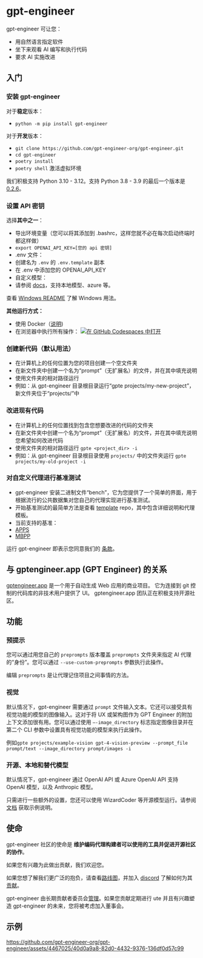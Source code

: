# gpt-engineer

gpt-engineer 可让您：
- 用自然语言指定软件
- 坐下来观看 AI 编写和执行代码
- 要求 AI 实施改进

## 入门

### 安装 gpt-engineer

对于**稳定**版本：

- `python -m pip install gpt-engineer`

对于**开发**版本：
- `git clone https://github.com/gpt-engineer-org/gpt-engineer.git`
- `cd gpt-engineer`
- `poetry install`
- `poetry shell` 激活虚拟环境

我们积极支持 Python 3.10 - 3.12。支持 Python 3.8 - 3.9 的最后一个版本是 [0.2.6](https://pypi.org/project/gpt-engineer/0.2.6/)。

### 设置 API 密钥

选择**其中之一**：
- 导出环境变量（您可以将其添加到 .bashrc，这样您就不必在每次启动终端时都这样做）
- `export OPENAI_API_KEY=[您的 api 密钥]`
- .env 文件：
- 创建名为 `.env` 的 `.env.template` 副本
- 在 .env 中添加您的 OPENAI_API_KEY
- 自定义模型：
- 请参阅 [docs](https://gpt-engineer.readthedocs.io/en/latest/open_models.html)，支持本地模型、azure 等。

查看 [Windows README](./WINDOWS_README.md) 了解 Windows 用法。

**其他运行方式：**
- 使用 Docker（[说明](docker/README.md))
- 在浏览器中执行所有操作：
[![在 GitHub Codespaces 中打开](https://github.com/codespaces/badge.svg)](https://github.com/gpt-engineer-org/gpt-engineer/codespaces)

### 创建新代码（默认用法）
- 在计算机上的任何位置为您的项目创建一个空文件夹
- 在新文件夹中创建一个名为“prompt”（无扩展名）的文件，并在其中填充说明
- 使用文件夹的相对路径运行
- 例如：从 gpt-engineer 目录根目录运行“gpte projects/my-new-project”，新文件夹位于“projects/”中

### 改进现有代码
- 在计算机上的任何位置找到包含您想要改进的代码的文件夹
- 在新文件夹中创建一个名为“prompt”（无扩展名）的文件，并在其中填充说明您希望如何改进代码
- 使用文件夹的相对路径运行 `gpte <project_dir> -i`
- 例如：从 gpt-engineer 目录根目录使用 `projects/` 中的文件夹运行 `gpte projects/my-old-project -i`

### 对自定义代理进行基准测试
- gpt-engineer 安装二进制文件“bench”，它为您提供了一个简单的界面，用于根据流行的公共数据集对您自己的代理实现进行基准测试。
- 开始基准测试的最简单方法是查看 [template](https://github.com/gpt-engineer-org/gpte-bench-template) repo，其中包含详细说明和代理模板。
- 当前支持的基准：
- [APPS](https://github.com/hendrycks/apps)
- [MBPP](https://github.com/google-research/google-research/tree/master/mbpp)

运行 gpt-engineer 即表示您同意我们的 [条款](https://github.com/gpt-engineer-org/gpt-engineer/blob/main/TERMS_OF_USE.md)。

## 与 gptengineer.app (GPT Engineer) 的关系
[gptengineer.app](https://gptengineer.app/) 是一个用于自动生成 Web 应用的商业项目。
它为连接到 git 控制的代码库的非技术用户提供了 UI。
gptengineer.app 团队正在积极支持开源社区。

## 功能

### 预提示
您可以通过用您自己的 `preprompts` 版本覆盖 `preprompts` 文件夹来指定 AI 代理的“身份”。您可以通过 `--use-custom-preprompts` 参数执行此操作。

编辑 `preprompts` 是让代理记住项目之间事情的方法。

### 视觉

默认情况下，gpt-engineer 需要通过 `prompt` 文件输入文本。它还可以接受具有视觉功能的模型的图像输入。这对于将 UX 或架构图作为 GPT Engineer 的附加上下文添加很有用。您可以通过使用 `—-image_directory` 标志指定图像目录并在第二个 CLI 参数中设置具有视觉功能的模型来执行此操作。

例如`gpte projects/example-vision gpt-4-vision-preview --prompt_file prompt/text --image_directory prompt/images -i`

### 开源、本地和替代模型

默认情况下，gpt-engineer 通过 OpenAI API 或 Azure OpenAI API 支持 OpenAI 模型，以及 Anthropic 模型。

只需进行一些额外的设置，您还可以使用 WizardCoder 等开源模型运行。请参阅 [文档](https://gpt-engineer.readthedocs.io/en/latest/open_models.html) 获取示例说明。

## 使命

gpt-engineer 社区的使命是 **维护编码代理构建者可以使用的工具并促进开源社区的协作**。

如果您有兴趣为此做出贡献，我们欢迎您。

如果您想了解我们更广泛的抱负，请查看[路线图](https://github.com/gpt-engineer-org/gpt-engineer/blob/main/ROADMAP.md)，并加入
[discord](https://discord.gg/8tcDQ89Ej2)
了解如何为其[贡献](.github/CONTRIBUTING.md)。

gpt-engineer 由长期贡献者委员会[管理](https://github.com/gpt-engineer-org/gpt-engineer/blob/main/GOVERNANCE.md)。如果您贡献定期进行 ute 并且有兴趣塑造 gpt-engineer 的未来，您将被考虑加入董事会。

## 示例

https://github.com/gpt-engineer-org/gpt-engineer/assets/4467025/40d0a9a8-82d0-4432-9376-136df0d57c99